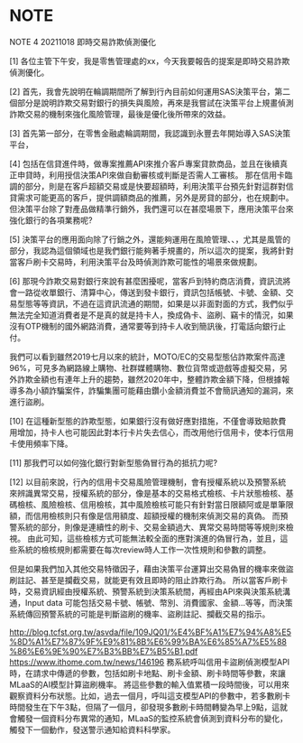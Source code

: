# NOTE
NOTE 4 20211018
即時交易詐欺偵測優化

[1]
各位主管下午安，我是零售管理處的xx，今天我要報告的提案是即時交易詐欺偵測優化。

[2]
首先，我會先說明在輪調期間所了解到行內目前如何運用SAS決策平台，第二個部分是說明詐欺交易對銀行的損失與風險，再來是我嘗試在決策平台上規畫偵測詐欺交易的機制來強化風險管理，最後是優化後所帶來的效益。

[3]
首先第一部分，在零售金融處輪調期間，我認識到永豐去年開始導入SAS決策平台，

[4]
包括在信貸進件時，做專案推薦API來推介客戶專案貸款商品，並且在後續真正申貸時，利用授信決策API來做自動審核或判斷是否需人工審核。
那在信用卡臨調的部分，則是在客戶超額交易或是快要超額時，利用決策平台預先針對這群對信貸需求可能更高的客戶，提供調額商品的推薦，另外是房貸的部分，也在規劃中。
但決策平台除了對產品做精準行銷外，我們還可以在甚麼場景下，應用決策平台來強化銀行的各項業務呢?

[5]
決策平台的應用面向除了行銷之外，還能夠運用在風險管理、、，尤其是風管的部分，我認為這個領域也是我們銀行能夠著手規畫的，所以這次的提案，我將針對當客戶刷卡交易時，利用決策平台及時偵測詐欺可能性的場景來做規劃。

[6]
那現今詐欺交易對銀行來說有甚麼困擾呢，當客戶到特約商店消費，資訊流將會一路從收單銀行、清算中心，傳送到發卡銀行，資訊包括帳號、卡號、金額、交易型態等等資訊，不過在這資訊流通的期間，如果是以非面對面的方式，我們似乎無法完全知道消費者是不是真的就是持卡人，換成偽卡、盜刷、竊卡的情況，如果沒有OTP機制的國外網路消費，通常要等到持卡人收到簡訊後，打電話向銀行止付。

我們可以看到雖然2019七月以來的統計，MOTO/EC的交易型態佔詐欺案件高達96%，可見多為網路線上購物、社群媒體購物、數位貨幣或遊戲等虛擬交易，另外詐欺金額也有連年上升的趨勢，雖然2020年中，整體詐欺金額下降，但根據報導多為小額詐騙案件，詐騙集團可能藉由鑽小金額消費並不會簡訊通知的漏洞，來進行盜刷。

[10]
在這種新型態的詐欺型態，如果銀行沒有做好應對措施，不僅會導致賠款費用增加，持卡人也可能因此對本行卡片失去信心，而改用他行信用卡，使本行信用卡使用頻率下降。

[11]
那我們可以如何強化銀行對新型態偽冒行為的抵抗力呢? 

[12]
以目前來說，行內的信用卡交易風險管理機制，會有授權系統以及預警系統來辨識異常交易，授權系統的部分，像是基本的交易格式檢核、卡片狀態檢核、基碼檢核、風險檢核、信用檢核，其中風險檢核可能只有針對當日限額阿或是單筆限額，而信用檢核則只有像是信用額度、超額授權的機制來偵測交易的真偽。
而預警系統的部分，則像是連續性的刷卡、交易金額過大、異常交易時間等等規則來檢視。
由此可知，這些檢核方式可能無法較全面的應對演進的偽冒行為，並且，這些系統的檢核規則都需要在每次review時人工作一次性規則和參數的調整。

但是如果我們加入其他交易特徵因子，藉由決策平台運算出交易偽冒的機率來做盜刷註記、甚至是攔截交易，就能更有效且即時的阻止詐欺行為。
所以當客戶刷卡時，交易資訊經由授權系統、預警系統到決策系統間，再經由API來與決策系統溝通，Input data 可能包括交易卡號、帳號、幣別、消費國家、金額…等等，而決策系統傳回預警系統的可能是判斷盜刷的機率、盜刷註記、攔截交易的指示。




http://blog.tcfst.org.tw/asvda/file/109JQ01/%E4%BF%A1%E7%94%A8%E5%8D%A1%E7%87%9F%E9%81%8B%E6%99%BA%E6%85%A7%E5%88%86%E6%9E%90%E7%B3%BB%E7%B5%B1.pdf
https://www.ithome.com.tw/news/146196
務系統呼叫信用卡盜刷偵測模型API時，在請求中傳遞的參數，包括如刷卡地點、刷卡金額、刷卡時間等參數，來讓MLaaS的AI模型計算盜刷機率。
將這些參數的輸入值累積一段時間後，可以用來觀察資料分布狀態。比如，過去一個月，呼叫這支模型API的參數中，若多數刷卡時間發生在下午3點，但隔了一個月，卻發現多數刷卡時間轉變為早上9點，這就會觸發一個資料分布異常的通知，MLaaS的監控系統會偵測到資料分布的變化，觸發下一個動作，發送警示通知給資料科學家。

